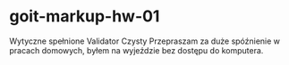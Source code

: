 # goit-markup-hw-01
Wytyczne spełnione
Validator Czysty
Przepraszam za duże spóźnienie w pracach domowych, byłem na wyjeździe bez dostępu do komputera.
